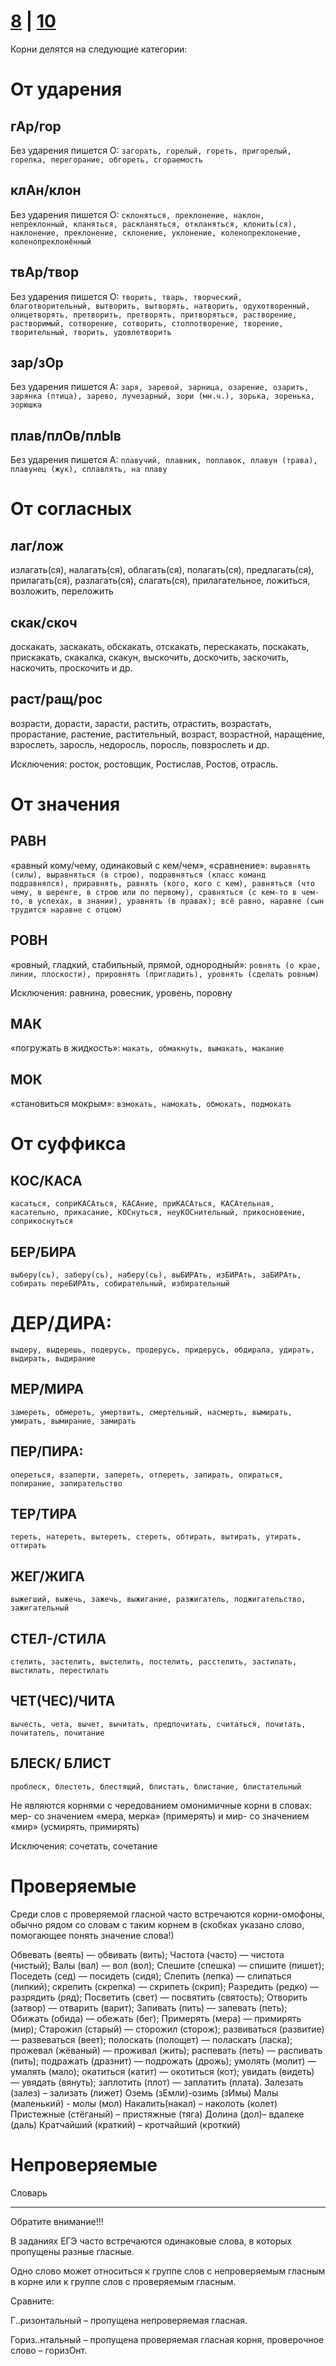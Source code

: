 # [8](https://github.com/sch1432/sch1432/blob/main/rus/ege/8.md) | [10](https://github.com/sch1432/sch1432/blob/main/rus/ege/10.md)

Корни делятся на следующие категории:

# От ударения
## гАр/гор
Без ударения пишется О: `загорать, горелый, гореть, пригорелый, горелка, перегорание, обгореть, сгораемость`
## клАн/клон
Без ударения пишется О: `склоняться, преклонение, наклон, непреклонный, кланяться, раскланяться, откланяться, клонить(ся), наклонение, преклонение, склонение, уклонение, коленопреклонение, коленопреклонённый`
## твАр/твор
Без ударения пишется О: `творить, тварь, творческий, благотворительный, вытворить, вытворять, натворить, одухотворенный, олицетворять, претворить, претворять, притворяться, растворение, растворимый, сотворение, сотворить, столпотворение, творение, творительный, творить, удовлетворить`
## зар/зОр
Без ударения пишется А: `заря, заревой, зарница, озарение, озарить, зарянка (птица), зарево, лучезарный, зори (мн.ч.), зорька, зоренька, зорюшка`
## плав/плОв/плЫв
Без ударения пишется А: `плавучий, плавник, поплавок, плавун (трава), плавунец (жук), сплавлять, на плаву`

# От согласных
## лаг/лож
излагать(ся), налагать(ся), облагать(ся), полагать(ся), предлагать(ся), прилагать(ся), разлагать(ся), слагать(ся), прилагательное, ложиться, возложить, переложить
## скак/скоч
доскакать, заскакать, обскакать, отскакать, перескакать, поскакать, прискакать, скакалка, скакун, выскочить, доскочить, заскочить, наскочить, проскочить и др. 
## раст/ращ/рос
возрасти, дорасти, зарасти, растить, отрастить, возрастать, прорастание, растение, растительный, возраст, возрастной, наращение, взрослеть, заросль, недоросль, поросль, повзрослеть и др. 

Исключения: росток, ростовщик, Ростислав, Ростов, отрасль.

# От значения
## РАВН
«равный кому/чему, одинаковый с кем/чем», «сравнение»: `выравнять (силы), выравняться (в строю), подравняться (класс команд подравнялся), приравнять, равнять (кого, кого с кем), равняться (что чему, в шеренге, в строю или по первому), сравняться (с кем-то в чем-то, в успехах, в знании), уравнять (в правах); всё равно, наравне (сын трудится наравне с отцом) `
## РОВН
«ровный, гладкий, стабильный, прямой, однородный»: `ровнять (о крае, линии, плоскости), прировнять (пригладить), уровнять (сделать ровным)`

Исключения: равнина, ровесник, уровень, поровну

## МАК
«погружать в жидкость»: `макать, обмакнуть, вымакать, макание`
## МОК
«становиться мокрым»: `взмокать, намокать, обмокать, подмокать`

# От суффикса
## КОС/КАСА
`касаться, соприКАСАться, КАСАние, приКАСАться, КАСАтельная, касательно, прикасание, КОСнуться, неуКОСнительный, прикосновение, соприкоснуться`
## БЕР/БИРА
`выберу(сь), заберу(сь), наберу(сь), выБИРАть, изБИРАть, заБИРАть, собирать переБИРАть, собирательный, избирательный`
# ДЕР/ДИРА:
`выдеру, выдерешь, подерусь, продерусь, придерусь, обдирала, удирать, выдирать, выдирание`
## МЕР/МИРА
`замереть, обмереть, умертвить, смертельный, насмерть, вымирать, умирать, вымирание, замирать`
## ПЕР/ПИРА:
`опереться, взаперти, запереть, отпереть, запирать, опираться, попирание, запирательство`
## ТЕР/ТИРА
`тереть, натереть, вытереть, стереть, обтирать, вытирать, утирать, оттирать`
## ЖЕГ/ЖИГА
`выжегший, выжечь, зажечь, выжигание, разжигатель, поджигательство, зажигательный`
## СТЕЛ-/СТИЛА
`стелить, застелить, выстелить, постелить, расстелить, застилать, выстилать, перестилать`
## ЧЕТ(ЧЕС)/ЧИТА
`вычесть, чета, вычет, вычитать, предпочитать, считаться, почитать, почитатель, почитание`
## БЛЕСК/ БЛИСТ
`проблеск, блестеть, блестящий, блистать, блистание, блистательный`

Не являются корнями с чередованием омонимичные корни в словах: мер- со значением «мера, мерка» (примерять) и мир- со значением «мир» (усмирять, примирять) 

Исключения: сочетать, сочетание

# Проверяемые
Среди слов с проверяемой гласной часто встречаются корни-омофоны, обычно рядом со словам с таким корнем в (скобках указано слово, помогающее понять значение слова!) 

Обвевать (веять) — обвивать (вить); 
Частота (часто) — чистота (чистый); 
Валы (вал) — вол (вол); 
Спешите (спешка) — спишите (пишет); 
Поседеть (сед) — посидеть (сидя); 
Слепить (лепка) — слипаться (липкий); 
скрепить (скрепка) — скрипеть (скрип); 
Разредить (редко) — разрядить (ряд); 
Посветить (свет) — посвятить (святость); 
Отворить (затвор) — отварить (варит); 
Запивать (пить) — запевать (петь); 
Обижать (обида) — обежать (бег); 
Примерять (мера) — примирять (мир); 
Старожил (старый) — сторожил (сторож); 
развиваться (развитие)— развеваться (веет); 
полоскать (полощет) — поласкать (ласка); 
прожевал (жёваный) — проживал (жить); 
распевать (петь) — распивать (пить); 
подражать (дразнит) — подрожать (дрожь); 
умолять (молит) — умалять (мало); 
окатиться (катит) — окотиться (кот); 
увидать (видеть) — увядать (вянуть); 
заплотить (плот) — заплатить (плата). 
Залезать (залез) – зализать (лижет) 
Оземь (зЕмли)-озимь (зИмы) 
Малы (маленький) - молы (мол) 
Накалить(накал) – наколоть (колет) 
Пристежные (стёганый) – пристяжные (тяга) 
Долина (дол)– вдалеке (даль) 
Кратчайший (краткий) – кротчайший (кроткий) 

# Непроверяемые 
Словарь

---------

Обратите внимание!!! 

В заданиях ЕГЭ часто встречаются одинаковые слова, в которых пропущены разные гласные. 

Одно слово может относиться к группе слов с непроверяемым гласным в корне или к группе слов с проверяемым гласным. 

Сравните: 

Г..ризонтальный – пропущена непроверяемая гласная. 

Гориз..нтальный – пропущена проверяемая гласная корня, проверочное слово – горизОнт. 
